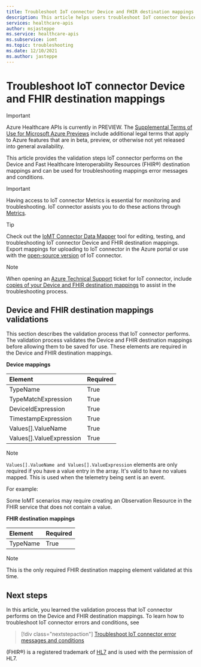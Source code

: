 ```yaml
---
title: Troubleshoot IoT connector Device and FHIR destination mappings - Azure Healthcare APIs
description: This article helps users troubleshoot IoT connector Device and FHIR destination mappings.
services: healthcare-apis
author: msjasteppe
ms.service: healthcare-apis
ms.subservice: iomt
ms.topic: troubleshooting
ms.date: 12/10/2021
ms.author: jasteppe
---
```


# Troubleshoot IoT connector Device and FHIR destination mappings

> [!IMPORTANT]
> Azure Healthcare APIs is currently in PREVIEW. The [Supplemental Terms of Use for Microsoft Azure Previews](https://azure.microsoft.com/support/legal/preview-supplemental-terms/) include additional legal terms that apply to Azure features that are in beta, preview, or otherwise not yet released into general availability. 

This article provides the validation steps IoT connector performs on the Device and Fast Healthcare Interoperability Resources (FHIR&#174;) destination mappings and can be used for troubleshooting mappings error messages and conditions. 

> [!IMPORTANT]
> Having access to IoT connector Metrics is essential for monitoring and troubleshooting.  IoT connector assists you to do these actions through [Metrics](./how-to-display-metrics.md).

> [!TIP]
> Check out the [IoMT Connector Data Mapper](https://github.com/microsoft/iomt-fhir/tree/master/tools/data-mapper) tool for editing, testing, and troubleshooting IoT connector Device and FHIR destination mappings. Export mappings for uploading to IoT connector in the Azure portal or use with the [open-source version](https://github.com/microsoft/iomt-fhir) of IoT connector.

> [!NOTE]
> When opening an [Azure Technical Support](https://azure.microsoft.com/support/create-ticket/) ticket for IoT connector, include [copies of your Device and FHIR destination mappings](./how-to-create-mappings-copies.md) to assist in the troubleshooting process.

## Device and FHIR destination mappings validations

This section describes the validation process that IoT connector performs. The validation process validates the Device and FHIR destination mappings before allowing them to be saved for use. These elements are required in the Device and FHIR destination mappings.

**Device mappings**

|Element|Required|
|:-------|:------|
|TypeName|True|
|TypeMatchExpression|True|
|DeviceIdExpression|True|
|TimestampExpression|True|
|Values[].ValueName|True|
|Values[].ValueExpression|True|

> [!NOTE]
> `Values[].ValueName and Values[].ValueExpression` elements are only required if you have a value entry in the array. It's valid to have no values mapped. This is used when the telemetry being sent is an event. 
>
>For example:
> 
>Some IoMT scenarios may require creating an Observation Resource in the FHIR service that does not contain a value.

**FHIR destination mappings**

|Element|Required|
|:------|:-------|
|TypeName|True|

> [!NOTE]
> This is the only required FHIR destination mapping element validated at this time.

## Next steps

In this article, you learned the validation process that IoT connector performs on the Device and FHIR destination mappings. To learn how to troubleshoot IoT connector errors and conditions, see

>[!div class="nextstepaction"]
>[Troubleshoot IoT connector error messages and conditions](iot-troubleshoot-error-messages-and-conditions.md)

(FHIR&#174;) is a registered trademark of [HL7](https://hl7.org/fhir/) and is used with the permission of HL7.
